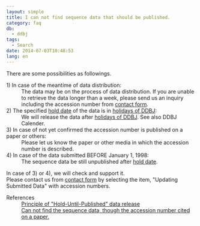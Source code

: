 ```yaml
---
layout: simple
title: I can not find sequence data that should be published.
category: faq
db:
  - ddbj
tags: 
  - Search
date: 2014-07-03T10:48:53
lang: en
---
```




<p>There are some possibilities as followings. </p>
<dl><dt>1) In case of the meantime of data distribution: </dt>
  <dd>The data may be on the process of data distribution. If you are unable to retrieve the data longer than a week, please send us an inquiry including the accession number from <a href="/contact-ddbj-e.html#to-ddbj">contact form</a>.</dd><dt>2) The specified <a href="/ddbj/submission.html#holddate">hold date</a> of the data is in <a href="/ddbj/submission.html#holiday">holidays of DDBJ</a>: </dt>
  <dd>We will release the data after <a href="/ddbj/submission.html#holiday">holidays of DDBJ</a>. See also DDBJ Calender. </dd><dt>3) In case of not yet confirmed the accession number is published on a paper or others: </dt>
  <dd>Please let us know the paper or other media in which the accession number is described. </dd><dt>4) In case of the data submitted BEFORE January 1, 1998: </dt>
  <dd>The sequence data be still unpublished after <a href="/ddbj/submission.html#holddate">hold date</a>. </dd>
</dl>
<p>In case of 3) or 4), we will check and support it. <br>Please contact us from <a href="/contact-ddbj-e.html#to-ddbj">contact form</a> by selecting the item, "Updating Submitted Data" with accession numbers.</p>
<dl><dt>References</dt>
  <dd><a href="/documents/data-release-policy-e.html">Principle of "Hold-Until-Published" data release</a></dd>
  <dd><a href="/faq/en/cannot-find-accession-number-cited-paper-e.html">Can not find the sequence data, though the accession number cited on a paper.</a></dd>
</dl>
